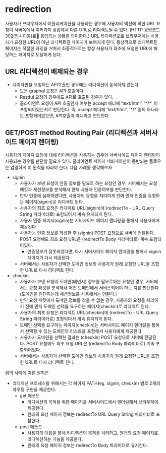 # redirection

사용자가 브라우저에서 어플리케이션을 사용하는 경우에 사용자의 액션에 의한 URL 요청이 서버쪽에서 여러가지 상황에서 다른 URL로 리디렉트될 수 있다.
(HTTP 응답코드 302(임시이동)로 응답되는 상황을 의미한다.)
URL 리디렉션으로 브라우저에는 사용자가 요청한 URL이 아닌 리디렉트된 페이지가 보여지게 된다.
통상적으로 리디렉트된 페이지는 적절한 과정을 거쳐서 최종적으로는 항상 사용자가 최초에 요청한 URL에 해당하는 페이지로 도달하게 된다.

## URL 리디렉션이 배제되는 경우

- 데이타만을 요청하는 API호출인 경우에는 리디렉션이 동작하지 않는다.
  - 모든 graphql 요청은 API 호출이다.
  - Restful 요청의 경우에도 API로 호출된 경우가 있다.
  - 클라이언트 요청이 API 호출인지 여부는 accept 헤더에 'text/html', '\*/\*\' 이 포함되어있는지로 판단한다. 즉, accept 헤더에 'text/html', '\*/\*'중의 하나라도 포함되어있으면, API호출이 아니라고 판단한다.

## GET/POST method Routing Pair (리디렉션과 서버사이드 페이지 렌더링)

사용자의 페이지 요청에 대해 리디렉션을 사용하는 경우와 서버사이드 페이지 렌더링이 사용되는 경우를 판단할 필요가 있다.
클라이언트 페이지 네비게이션이 동반되는 플로우는 엄밀하게 이 원칙을 따라야 한다.
다음 사례를 생각해보자

- signin
  - 사용자가 보낸 요청이 인증 정보를 필요로 하는 요청인 경우, 서버에서는 요청 패킷과 세션정보를 분석해서 현재 사용자 인증여부를 판단한다.
  - 만약 인증에 실패하였다면, 사용자의 요청을 처리하게 전에 먼저 인증을 요청하는 페이지(signin)로 리디렉트 된다.
  - 사용자의 최초 요청은 리디렉트 URL(signin)에 (redirectTo - URL Query String 파라미터로) 포함되어서 계속 유지되게 된다.
  - 사용자 인증 페이지(signin)는 서버사이드 페이지 렌더링을 통해서 사용자에게 제공된다.
  - 사용자는 인증 정보를 작성한 후 (signin) POST 요청으로 서버에 전달된다. POST 요청에도 최초 요청 URL은 (redirectTo Body 파라미터로) 계속 포함되어있다.
    - 인증정보가 잘못되었다면, 다시 서버사이드 페이지 렌더링을 통해서 signin 페이지가 다시 제공된다.
  - 서버에서는 사용자가 선택한 도메인 정보와 사용자가 원래 요청한 URL을 조합한 URL로 다시 리디렉트 한다.
- checkin
  - 사용자가 보낸 요청이 도메인(테넌시) 정보를 필요로하는 요청인 경우, 서버에서는 요청 패킷을 분석해서 어떤 도메인에서 서비스되어야 하는 지를 판단한다. (도메인을 판단하는데 세션정보를 사용해서는 안된다.)
  - 만약 요청 패킷에서 도메인 정보를 찾을 수 없는 경우, 사용자의 요청을 처리하기 전에 먼저 도메인 선택을 요구하는 페이지(checkin)로 리디렉트 된다.
  - 사용자의 최초 요청은 리디렉트 URL(checkin)에 (redirectTo - URL Query String 파라미터로) 포함되어서 계속 유지되게 된다.
  - 도메인 선택을 요구하는 페이지(checkin)는 서버사이드 페이지 렌더링을 통해서 선택할 수 있는 도메인의 리스트를 포함해서 사용자에게 제공된다.
  - 사용자가 도메인을 선택한 결과는 (checkin) POST 요청으로 서버에 전달된다. POST 요청에도 최초 요청 URL은 (redirectTo Body 파라미터로) 계속 포함되어있다.
  - 서버에서는 사용자가 선택한 도메인 정보와 사용자가 원래 요청한 URL을 조합한 URL로 다시 리디렉트 한다.

위의 사례에 따른 원칙은

- 리디렉션 프로세스를 위해서는 각 페이지 PATH(eg. signin, checkin) 별로 2개의 라우팅 구현을 제공한다.
  - get 메쏘드
    - 리디렉션의 목적을 위한 페이지를 서버사이드에서 렌더링해서 브라우저에 제공한다.
    - 원래의 요청 페이지 정보는 redirectTo URL Query String 파라미터로 포함한다.
  - post 메쏘드
    - 사용자의 대응을 통해 리디렉션의 목적을 처리하고, 원래의 요청 페이지로 리디렉션하는 기능을 제공한다.
    - 원래의 요청 페이지 정보는 redirectTo Body 파라미터로 유지한다.
